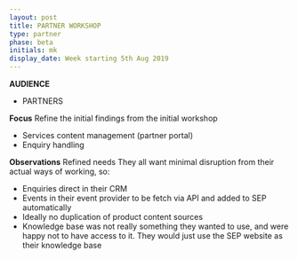 ```yaml
---
layout: post
title: PARTNER WORKSHOP
type: partner
phase: beta
initials: mk
display_date: Week starting 5th Aug 2019
---
```

**AUDIENCE**
- PARTNERS

**Focus**
Refine the initial findings from the initial workshop
- Services content management (partner portal)
- Enquiry handling

**Observations**
Refined needs
They all want minimal disruption from their actual ways of working, so:

- Enquiries direct in their CRM
- Events in their event provider to be fetch via API and added to SEP automatically
- Ideally no duplication of product content sources
- Knowledge base was not really something they wanted to use, and were happy not to have access to it. They would just use the SEP website as their knowledge base
